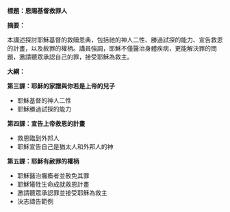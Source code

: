 **標題：恩賜基督救罪人**

**摘要：**

本講述探討耶穌基督的救贖恩典，包括祂的神人二性、勝過試探的能力、宣告救恩的計畫，以及赦罪的權柄。講員強調，耶穌不僅醫治身體疾病，更能解決罪的問題，邀請聽眾承認自己的罪，接受耶穌為救主。

**大綱：**

**第三課：耶穌的家譜與你若是上帝的兒子**
* 耶穌基督的神人二性
* 耶穌勝過試探的能力

**第四課：宣告上帝救恩的計畫**
* 救恩臨到外邦人
* 耶穌宣告自己是猶太人和外邦人的神

**第五課：耶穌有赦罪的權柄**
* 耶穌醫治癱瘓者並赦免其罪
* 耶穌犧牲生命成就救恩計畫
* 邀請聽眾承認罪並接受耶穌為救主
* 決志禱告範例